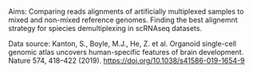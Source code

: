 Aims: 
Comparing reads alignments of artificially multiplexed samples to mixed and non-mixed reference genomes. 
Finding the best alignemnt strategy for spiecies demultiplexing in scRNAseq datasets. 

Data source:
Kanton, S., Boyle, M.J., He, Z. et al. Organoid single-cell genomic atlas uncovers human-specific features of brain development. Nature 574, 418–422 (2019). 
https://doi.org/10.1038/s41586-019-1654-9
